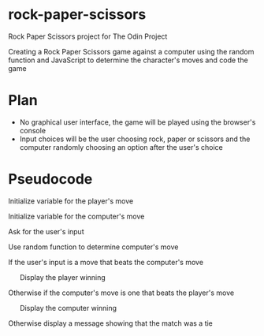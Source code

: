 # rock-paper-scissors

Rock Paper Scissors project for The Odin Project

Creating a Rock Paper Scissors game against a computer using the random function and JavaScript to determine the character's moves and code the game

# Plan

* No graphical user interface, the game will be played using the browser's console
* Input choices will be the user choosing rock, paper or scissors and the computer randomly choosing an option after the user's choice

# Pseudocode

Initialize variable for the player's move

Initialize variable for the computer's move



Ask for the user's input

Use random function to determine computer's move

If the user's input is a move that beats the computer's move

&nbsp;&nbsp;&nbsp;&nbsp;&nbsp;&nbsp;Display the player winning

Otherwise if the computer's move is one that beats the player's move

&nbsp;&nbsp;&nbsp;&nbsp;&nbsp;&nbsp;Display the computer winning

Otherwise display a message showing that the match was a tie
